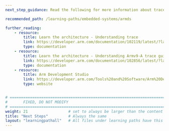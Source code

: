 ```yaml
---
next_step_guidance: Read the following for more information about trace on Arm-based systems

recommended_path: /learning-paths/embedded-systems/armds

further_reading:
    - resource:
        title: Learn the architecture - Understanding trace 
        link: https://developer.arm.com/documentation/102119/latest/?lang=en
        type: documentation
    - resource:
        title: Learn the architecture - Understanding Armv9-A trace guide
        link: https://developer.arm.com/documentation/102856/latest/?lang=en
        type: documentation
    - resource:
        title: Arm Development Studio 
        link: https://developer.arm.com/Tools%20and%20Software/Arm%20Development%20Studio
        type: website


# ================================================================================
#       FIXED, DO NOT MODIFY
# ================================================================================
weight: 21                  # set to always be larger than the content in this path, and one more than 'review'
title: "Next Steps"         # Always the same
layout: "learningpathall"   # All files under learning paths have this same wrapper
---
```

